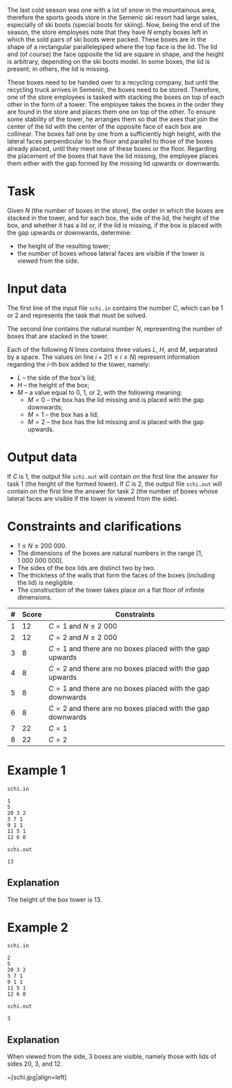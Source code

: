 
The last cold season was one with a lot of snow in the mountainous area, therefore the sports goods store in the Semenic ski resort had large sales, especially of ski boots (special boots for skiing). Now, being the end of the season, the store employees note that they have $N$ empty boxes left in which the sold pairs of ski boots were packed. These boxes are in the shape of a rectangular parallelepiped where the top face is the lid. The lid and (of course) the face opposite the lid are square in shape, and the height is arbitrary, depending on the ski boots model. In some boxes, the lid is present; in others, the lid is missing.

These boxes need to be handed over to a recycling company, but until the recycling truck arrives in Semenic, the boxes need to be stored. Therefore, one of the store employees is tasked with stacking the boxes on top of each other in the form of a tower. The employee takes the boxes in the order they are found in the store and places them one on top of the other. To ensure some stability of the tower, he arranges them so that the axes that join the center of the lid with the center of the opposite face of each box are collinear. The boxes fall one by one from a sufficiently high height, with the lateral faces perpendicular to the floor and parallel to those of the boxes already placed, until they meet one of these boxes or the floor. Regarding the placement of the boxes that have the lid missing, the employee places them either with the gap formed by the missing lid upwards or downwards.

# Task

Given $N$ (the number of boxes in the store), the order in which the boxes are stacked in the tower, and for each box, the side of the lid, the height of the box, and whether it has a lid or, if the lid is missing, if the box is placed with the gap upwards or downwards, determine:

* the height of the resulting tower;
* the number of boxes whose lateral faces are visible if the tower is viewed from the side.

# Input data

The first line of the input file `schi.in` contains the number $C$, which can be $1$ or $2$ and represents the task that must be solved.

The second line contains the natural number $N$, representing the number of boxes that are stacked in the tower.

Each of the following $N$ lines contains three values $L$, $H$, and $M$, separated by a space. The values on line $i + 2 (1 \leq i \leq N)$ represent information regarding the $i$-th box added to the tower, namely:

* $L$ – the side of the box's lid;
* $H$ – the height of the box;
* $M$ – a value equal to $0$, $1$, or $2$, with the following meaning:
    * $M = 0$ – the box has the lid missing and is placed with the gap downwards;
    * $M = 1$ – the box has a lid;
    * $M = 2$ – the box has the lid missing and is placed with the gap upwards.

# Output data

If $C$ is $1$, the output file `schi.out` will contain on the first line the answer for task $1$ (the height of the formed tower). If $C$ is $2$, the output file `schi.out` will contain on the first line the answer for task $2$ (the number of boxes whose lateral faces are visible if the tower is viewed from the side).

# Constraints and clarifications

* $1 \leq N \leq 200\ 000$.
* The dimensions of the boxes are natural numbers in the range $[1, 1\ 000\ 000\ 000]$.
* The sides of the box lids are distinct two by two.
* The thickness of the walls that form the faces of the boxes (including the lid) is negligible.
* The construction of the tower takes place on a flat floor of infinite dimensions.

| # | Score | Constraints          |
| - | ------- | ------------------- |
| 1 | 12      | $C = 1$ and $N \leq 2\ 000$ |
| 2 | 12      | $C = 2$ and $N \leq 2\ 000$      |
| 3 | 8      | $C = 1$ and there are no boxes placed with the gap upwards      |
| 4 | 8      | $C = 2$ and there are no boxes placed with the gap upwards      |
| 5 | 8      | $C = 1$ and there are no boxes placed with the gap downwards      |
| 6 | 8      | $C = 2$ and there are no boxes placed with the gap downwards      |
| 7 | 22      | $C = 1$      |
| 8 | 22      | $C = 2$      |

# Example 1

`schi.in`
```
1
5
20 3 2
3 7 1
9 1 1
11 5 1
12 6 0
```

`schi.out`
```
13
```

## Explanation

The height of the box tower is $13$.

# Example 2

`schi.in`
```
2
5
20 3 2
3 7 1
9 1 1
11 5 1
12 6 0
```

`schi.out`
```
3
```

## Explanation

When viewed from the side, $3$ boxes are visible, namely those with lids of sides $20$, $3$, and $12$.

~[schi.jpg|align=left]

